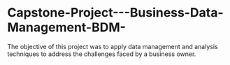 # Capstone-Project---Business-Data-Management-BDM-
The objective of this project was to apply data management and analysis techniques to address the challenges faced by a business owner.
